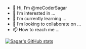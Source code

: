- 👋 Hi, I’m @meCoderSagar
- 👀 I’m interested in ...
- 🌱 I’m currently learning ...
- 💞️ I’m looking to collaborate on ...
- 📫 How to reach me ...

<!---
meCoderSagar/meCoderSagar is a ✨ special ✨ repository because its `README.md` (this file) appears on your GitHub profile.
You can click the Preview link to take a look at your changes.
--->

[![Sagar's GitHub stats](https://github-readme-stats.vercel.app/api?username=algolia&count_private=true)](https://github.com/anuraghazra/github-readme-stats)
